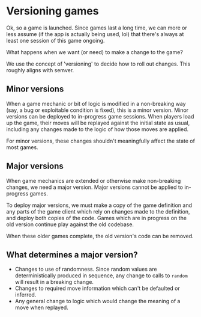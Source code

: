 # Versioning games

Ok, so a game is launched. Since games last a long time, we can more or less assume (if the app is actually being used, lol) that there's always at least one session of this game ongoing.

What happens when we want (or need) to make a change to the game?

We use the concept of 'versioning' to decide how to roll out changes. This roughly aligns with semver.

## Minor versions

When a game mechanic or bit of logic is modified in a non-breaking way (say, a bug or exploitable condition is fixed), this is a minor version. Minor versions can be deployed to in-progress game sessions. When players load up the game, their moves will be replayed against the initial state as usual, including any changes made to the logic of how those moves are applied.

For minor versions, these changes shouldn't meaningfully affect the state of most games.

## Major versions

When game mechanics are extended or otherwise make non-breaking changes, we need a major version. Major versions cannot be applied to in-progress games.

To deploy major versions, we must make a copy of the game definition and any parts of the game client which rely on changes made to the definition, and deploy both copies of the code. Games which are in progress on the old version continue play against the old codebase.

When these older games complete, the old version's code can be removed.

## What determines a major version?

- Changes to use of randomness. Since random values are deterministically produced in sequence, any change to calls to `random` will result in a breaking change.
- Changes to required move information which can't be defaulted or inferred.
- Any general change to logic which would change the meaning of a move when replayed.
